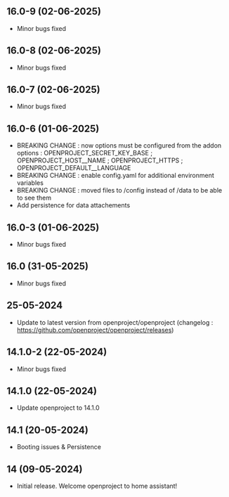 ## 16.0-9 (02-06-2025)
- Minor bugs fixed
## 16.0-8 (02-06-2025)
- Minor bugs fixed
## 16.0-7 (02-06-2025)
- Minor bugs fixed
## 16.0-6 (01-06-2025)
- BREAKING CHANGE : now options must be configured from the addon options : OPENPROJECT_SECRET_KEY_BASE ; OPENPROJECT_HOST__NAME ; OPENPROJECT_HTTPS ; OPENPROJECT_DEFAULT__LANGUAGE
- BREAKING CHANGE : enable config.yaml for additional environment variables
- BREAKING CHANGE : moved files to /config instead of /data to be able to see them
- Add persistence for data attachements

## 16.0-3 (01-06-2025)
- Minor bugs fixed

## 16.0 (31-05-2025)
- Minor bugs fixed

## 25-05-2024
- Update to latest version from openproject/openproject (changelog : https://github.com/openproject/openproject/releases)

## 14.1.0-2 (22-05-2024)
- Minor bugs fixed

## 14.1.0 (22-05-2024)

- Update openproject to 14.1.0

## 14.1 (20-05-2024)

- Booting issues & Persistence

## 14 (09-05-2024)

- Initial release. Welcome openproject to home assistant!
